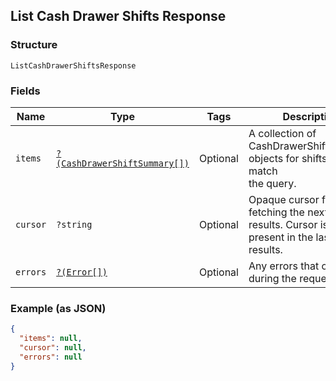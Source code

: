 ## List Cash Drawer Shifts Response

### Structure

`ListCashDrawerShiftsResponse`

### Fields

| Name | Type | Tags | Description |
|  --- | --- | --- | --- |
| `items` | [`?(CashDrawerShiftSummary[])`](/doc/models/cash-drawer-shift-summary.md) | Optional | A collection of CashDrawerShiftSummary objects for shifts that match<br>the query. |
| `cursor` | `?string` | Optional | Opaque cursor for fetching the next page of results. Cursor is not<br>present in the last page of results. |
| `errors` | [`?(Error[])`](/doc/models/error.md) | Optional | Any errors that occurred during the request. |

### Example (as JSON)

```json
{
  "items": null,
  "cursor": null,
  "errors": null
}
```

